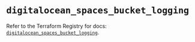 # `digitalocean_spaces_bucket_logging`

Refer to the Terraform Registry for docs: [`digitalocean_spaces_bucket_logging`](https://registry.terraform.io/providers/digitalocean/digitalocean/2.57.0/docs/resources/spaces_bucket_logging).
